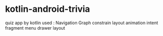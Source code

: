 # kotlin-android-trivia
quiz app by kotlin
used : Navigation Graph 
      constrain layout 
      animation 
      intent 
      fragment 
      menu
      drawer layout 
      
